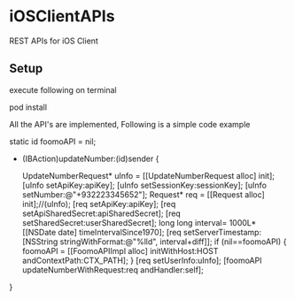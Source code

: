 iOSClientAPIs
=============

REST APIs for iOS Client


Setup
-----

execute following on terminal

pod install

All the API's are implemented, Following is a simple code example

static id<FoomoAPI> foomoAPI = nil;


- (IBAction)updateNumber:(id)sender {
    
    
    UpdateNumberRequest* uInfo =  [[UpdateNumberRequest alloc] init];
    [uInfo setApiKey:apiKey];
    [uInfo setSessionKey:sessionKey];
    [uInfo setNumber:@"+932223345652"];
    Request* req = [[Request alloc] init];//(uInfo);
    [req setApiKey:apiKey];
    [req setApiSharedSecret:apiSharedSecret];
    [req setSharedSecret:userSharedSecret];
    long long interval= 1000L*[[NSDate date] timeIntervalSince1970];
    [req setServerTimestamp:[NSString stringWithFormat:@"%lld", interval+diff]];
    if (nil==foomoAPI) {
        foomoAPI = [[FoomoAPIImpl alloc] initWithHost:HOST andContextPath:CTX_PATH];
    }
    [req setUserInfo:uInfo];
    [foomoAPI updateNumberWithRequest:req andHandler:self];
        
}